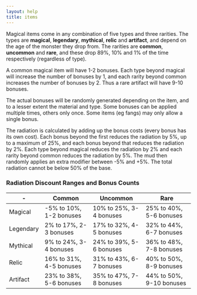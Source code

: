 ```yaml
---
layout: help
title: items
---
```


Magical items come in any combination of five types and three rarities.  The 
types are **magical**, **legendary**, **mythical**, **relic** and **artifact**, and depend on the 
age of the monster they drop from.  The rarities are **common**, **uncommon** and **rare**,
and these drop 89%, 10% and 1% of the time respectively (regardless of type).

A common magical item will have 1-2 bonuses.  Each type beyond magical will 
increase the number of bonuses by 1, and each rarity beyond common increases 
the number of bonuses by 2.  Thus a rare artifact will have 9-10 bonuses.

The actual bonuses will be randomly generated depending on the item, and to a 
lesser extent the material and type.  Some bonuses can be applied multiple 
times, others only once.  Some items (eg fangs) may only allow a single bonus.

The radiation is calculated by adding up the bonus costs (every bonus has its 
own cost).  Each bonus beyond the first reduces the radiation by 5%, up to a 
maximum of 25%, and each bonus beyond that reduces the radiation by 2%.  Each 
type beyond magical reduces the radiation by 2% and each rarity beyond common 
reduces the radiation by 5%.  The mud then randomly applies an extra modifier 
between -5% and +5%.  The total radiation cannot be below 50% of the base.

### Radiation Discount Ranges and Bonus Counts

\- | Common | Uncommon | Rare
--- | --- | --- | ---
Magical | -5% to 10%, 1-2 bonuses | 10% to 25%, 3-4 bonuses | 25% to 40%, 5-6 bonuses
Legendary | 2% to 17%, 2-3 bonuses | 17% to 32%, 4-5 bonuses | 32% to 44%, 6-7 bonuses
Mythical | 9% to 24%, 3-4 bonuses | 24% to 39%, 5-6 bonuses | 36% to 48%, 7-8 bonuses
Relic | 16% to 31%, 4-5 bonuses | 31% to 43%, 6-7 bonuses | 40% to 50%, 8-9 bonuses
Artifact | 23% to 38%, 5-6 bonuses | 35% to 47%, 7-8 bonuses | 44% to 50%, 9-10 bonuses
